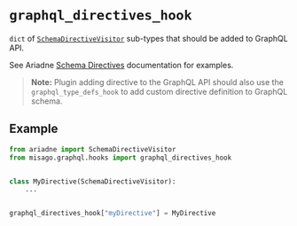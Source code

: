 # `graphql_directives_hook`

`dict` of [`SchemaDirectiveVisitor`](https://ariadnegraphql.org/docs/api-reference#schemadirectivevisitor) sub-types that should be added to GraphQL API.

See Ariadne [Schema Directives](https://ariadnegraphql.org/docs/schema-directives) documentation for examples.

> **Note:** Plugin adding directive to the GraphQL API should also use the `graphql_type_defs_hook` to add custom directive definition to GraphQL schema.


## Example

```python
from ariadne import SchemaDirectiveVisitor
from misago.graphql.hooks import graphql_directives_hook


class MyDirective(SchemaDirectiveVisitor):
    ...


graphql_directives_hook["myDirective"] = MyDirective
```